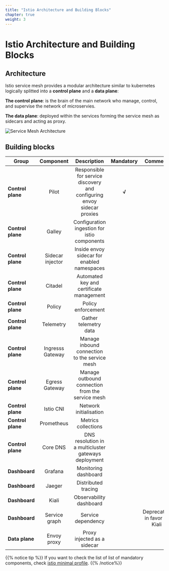 ```yaml
---
title: "Istio Architecture and Building Blocks"
chapter: true
weight: 3
---
```


# Istio Architecture and Building Blocks

## Architecture

Istio service mesh provides a modular architecture similar to kubernetes logically splitted into a **control plane** and a **data plane**:

**The control plane**: is the brain of the main network who manage, control, and supervise the network of microservies.

**The data plane**: deployed within the services forming the service mesh as sidecars and acting as proxy.


![Service Mesh Architecture](/images/servicemesh-highlevel-architecture.png  "Service Mesh Architecture")


## Building blocks



|  Group            | Component  |   Description                                                           | Mandatory| Comment     |
| ------------------|:----------:| :----------------------------------------------------------------------:| :--------:|:----------:|
| **Control plane** | Pilot      | Responsible for service discovery and configuring envoy sidecar proxies |  **√**    |            |
| **Control plane** | Galley     | Configuration ingestion for istio components                            |           |            |
| **Control plane** | Sidecar injector | Inside envoy sidecar for enabled namespaces                       |           |            |
| **Control plane** | Citadel    | Automated key and certificate management                                |           |            |
| **Control plane** | Policy     | Policy enforcement                                                      |           |            |
| **Control plane** | Telemetry  | Gather telemetry data                                                   |           |            |
| **Control plane** | Ingresss Gateway | Manage inbound connection to the service mesh                     |           |            |
| **Control plane** | Egress Gateway | Manage outbound connection from the service mesh                    |           |            |
| **Control plane** | Istio CNI  | Network initialisation                                                  |           |            |
| **Control plane** | Prometheus | Metrics collections                                                     |           |            |
| **Control plane** | Core DNS   | DNS resolution in a multicluster gateways deployment                    |           |            |
| **Dashboard**     | Grafana    | Monitoring dashboard                                                    |           |            |
| **Dashboard**     | Jaeger     | Distributed tracing                                                     |           |            |
| **Dashboard**     | Kiali      | Observability dashboard                                                 |           |            |
| **Dashboard**     | Service graph  | Service dependency                                                  |           | Deprecated in favor of Kiali|
| **Data plane**    | Envoy proxy|  Proxy injected as a sidecar                                            |           |            |

{{% notice tip %}}
If you want to check the list of list of  mandatory components, check [istio minimal profile](https://github.com/istio/istio/blob/master/install/kubernetes/helm/istio/values-istio-minimal.yaml).
{{% /notice%}}

